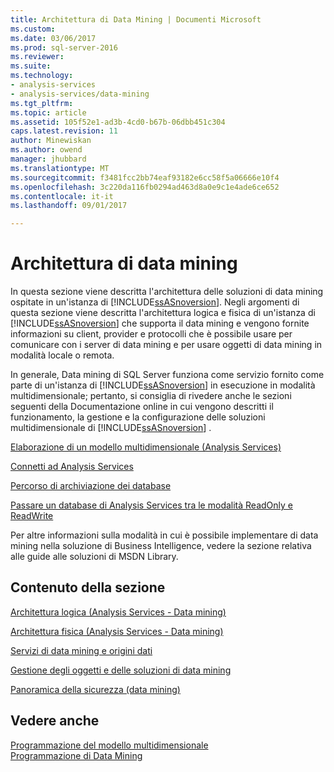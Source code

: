 ```yaml
---
title: Architettura di Data Mining | Documenti Microsoft
ms.custom: 
ms.date: 03/06/2017
ms.prod: sql-server-2016
ms.reviewer: 
ms.suite: 
ms.technology:
- analysis-services
- analysis-services/data-mining
ms.tgt_pltfrm: 
ms.topic: article
ms.assetid: 105f52e1-ad3b-4cd0-b67b-06dbb451c304
caps.latest.revision: 11
author: Minewiskan
ms.author: owend
manager: jhubbard
ms.translationtype: MT
ms.sourcegitcommit: f3481fcc2bb74eaf93182e6cc58f5a06666e10f4
ms.openlocfilehash: 3c220da116fb0294ad463d8a0e9c1e4ade6ce652
ms.contentlocale: it-it
ms.lasthandoff: 09/01/2017

---
```

# <a name="data-mining-architecture"></a>Architettura di data mining
  In questa sezione viene descritta l'architettura delle soluzioni di data mining ospitate in un'istanza di [!INCLUDE[ssASnoversion](../../includes/ssasnoversion-md.md)]. Negli argomenti di questa sezione viene descritta l'architettura logica e fisica di un'istanza di [!INCLUDE[ssASnoversion](../../includes/ssasnoversion-md.md)] che supporta il data mining e vengono fornite informazioni su client, provider e protocolli che è possibile usare per comunicare con i server di data mining e per usare oggetti di data mining in modalità locale o remota.  
  
 In generale, Data mining di SQL Server funziona come servizio fornito come parte di un'istanza di [!INCLUDE[ssASnoversion](../../includes/ssasnoversion-md.md)] in esecuzione in modalità multidimensionale; pertanto, si consiglia di rivedere anche le sezioni seguenti della Documentazione online in cui vengono descritti il funzionamento, la gestione e la configurazione delle soluzioni multidimensionale di [!INCLUDE[ssASnoversion](../../includes/ssasnoversion-md.md)] .  
  
 [Elaborazione di un modello multidimensionale &#40;Analysis Services&#41;](../../analysis-services/multidimensional-models/processing-a-multidimensional-model-analysis-services.md)  
  
 [Connetti ad Analysis Services](../../analysis-services/instances/connect-to-analysis-services.md)  
  
 [Percorso di archiviazione dei database](../../analysis-services/multidimensional-models/database-storage-location.md)  
  
 [Passare un database di Analysis Services tra le modalità ReadOnly e ReadWrite](../../analysis-services/multidimensional-models/switch-an-analysis-services-database-between-readonly-and-readwrite-modes.md)  
  
 Per altre informazioni sulla modalità in cui è possibile implementare di data mining nella soluzione di Business Intelligence, vedere la sezione relativa alle guide alle soluzioni di MSDN Library.  
  
## <a name="in-this-section"></a>Contenuto della sezione  
 [Architettura logica &#40;Analysis Services - Data mining&#41;](../../analysis-services/data-mining/logical-architecture-analysis-services-data-mining.md)  
  
 [Architettura fisica &#40;Analysis Services - Data mining&#41;](../../analysis-services/data-mining/physical-architecture-analysis-services-data-mining.md)  
  
 [Servizi di data mining e origini dati](../../analysis-services/data-mining/data-mining-services-and-data-sources.md)  
  
 [Gestione degli oggetti e delle soluzioni di data mining](../../analysis-services/data-mining/management-of-data-mining-solutions-and-objects.md)  
  
 [Panoramica della sicurezza &#40;data mining&#41;](../../analysis-services/data-mining/security-overview-data-mining.md)  
  
## <a name="see-also"></a>Vedere anche  
 [Programmazione del modello multidimensionale](../../analysis-services/multidimensional-models/multidimensional-model-programming.md)   
 [Programmazione di Data Mining](../../analysis-services/data-mining-programming.md)  
  
  
